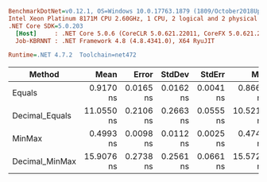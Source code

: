``` ini

BenchmarkDotNet=v0.12.1, OS=Windows 10.0.17763.1879 (1809/October2018Update/Redstone5)
Intel Xeon Platinum 8171M CPU 2.60GHz, 1 CPU, 2 logical and 2 physical cores
.NET Core SDK=5.0.203
  [Host]     : .NET Core 5.0.6 (CoreCLR 5.0.621.22011, CoreFX 5.0.621.22011), X64 RyuJIT
  Job-KBRNNT : .NET Framework 4.8 (4.8.4341.0), X64 RyuJIT

Runtime=.NET 4.7.2  Toolchain=net472  

```
|         Method |       Mean |     Error |    StdDev |    StdErr |        Min |        Max |     Median | Ratio | MannWhitney(5%) | RatioSD |
|--------------- |-----------:|----------:|----------:|----------:|-----------:|-----------:|-----------:|------:|---------------- |--------:|
|         Equals |  0.9170 ns | 0.0165 ns | 0.0162 ns | 0.0041 ns |  0.8663 ns |  0.9370 ns |  0.9215 ns |  1.00 |            Base |    0.00 |
| Decimal_Equals | 11.0550 ns | 0.2106 ns | 0.2663 ns | 0.0555 ns | 10.5218 ns | 11.6657 ns | 11.0830 ns | 12.10 |          Slower |    0.40 |
|         MinMax |  0.4993 ns | 0.0098 ns | 0.0112 ns | 0.0025 ns |  0.4741 ns |  0.5149 ns |  0.5001 ns |  0.54 |          Faster |    0.02 |
| Decimal_MinMax | 15.9076 ns | 0.2738 ns | 0.2561 ns | 0.0661 ns | 15.5726 ns | 16.3708 ns | 15.8440 ns | 17.37 |          Slower |    0.52 |
